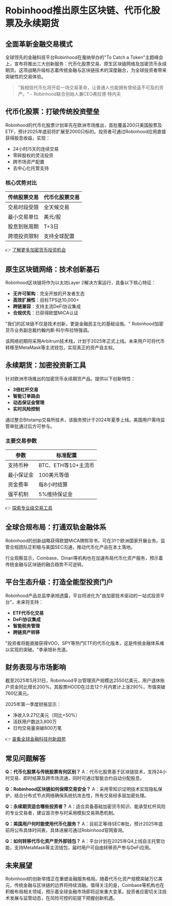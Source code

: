 # Robinhood推出原生区块链、代币化股票及永续期货

## 全面革新金融交易模式

全球领先的金融科技平台Robinhood在戛纳举办的"To Catch a Token"主题峰会上，宣布将推出三大创新服务：代币化股票交易、原生区块链网络及加密货币永续期货。这项战略升级标志着传统金融与区块链技术的深度融合，为全球投资者带来突破性的交易体验。

> "我相信代币化将开启一场交易革命，让普通人也能拥有曾经遥不可及的资产。" - Robinhood联合创始人兼CEO弗拉德·特内夫

## 代币化股票：打破传统投资壁垒

Robinhood的代币化股票计划率先在欧洲市场推出，首批覆盖200只美国股票及ETF，预计2025年底前将扩展至2000只标的。投资者可通过Robinhood应用直接获得股息收益，实现：

- 24小时/5天的连续交易
- 零碎股权的灵活投资
- 跨市场资产配置
- 去中心化托管支持

### 核心优势对比

| 传统股票交易 | 代币化股票交易 |
|--------------|----------------|
| 交易时段受限 | 全天候交易     |
| 最小交易单位 | 美元/股         |
| 股息到账周期 | T+3日          |
| 跨境投资限制 | 支持全球配置   |

👉 [了解更多加密货币投资机会](https://bit.ly/okx_welcome)

## 原生区块链网络：技术创新基石

Robinhood区块链将作为以太坊Layer 2解决方案运行，具备以下核心特征：

- **无许可架构**：完全开放的开发者生态
- **高效扩展性**：目标TPS达10,000+
- **跨链兼容**：支持主流DeFi协议集成
- **合规优先**：已获得欧盟MiCA认证

"我们的区块链不仅是技术创新，更是金融民主化的基础设施。" Robinhood加密货币业务副总裁约翰内斯·科尔布拉特强调。

该网络初期将采用Arbitrum技术栈，计划于2025年正式上线。未来用户可将代币转移至MetaMask等主流钱包，实现真正的资产自主权。

## 永续期货：加密投资新工具

针对欧洲市场推出的加密货币永续期货产品，提供以下创新特性：

- **3倍杠杆交易**
- **智能订单路由**
- **动态保证金管理**
- **实时风险控制**

通过整合Bitstamp交易所技术，该服务预计于2024年夏季上线。美国用户需待监管审批通过后方可参与。

### 主要交易参数

| 参数         | 标准配置     |
|--------------|--------------|
| 支持币种     | BTC、ETH等10+主流币 |
| 最小保证金   | 100美元等值  |
| 资金费率     | 每8小时结算  |
| 强平机制     | 5%维持保证金  |

👉 [探索专业级交易工具](https://bit.ly/okx_welcome)

## 全球合规布局：打通双轨金融体系

Robinhood的创新战略获得欧盟MiCA牌照背书，可在31个欧洲国家开展业务。监管合规团队正积极与美国SEC沟通，推动代币化产品在本土落地。

行业观察显示，Coinbase、Dinari等机构也在加速布局代币化资产服务，预示着传统金融与区块链的融合趋势不可逆转。

## 平台生态升级：打造全能型投资门户

Robinhood产品总监李承旭透露，平台将进化为"由加密技术驱动的一站式投资平台"，未来将支持：

- **ETF代币化交易**
- **DeFi协议集成**
- **智能税务管理**
- **跨链资产转移**

"投资者将能直接获得VOO、SPY等热门ETF的代币化版本，这是传统金融体系难以实现的突破。"李承旭补充道。

## 财务表现与市场影响

截至2025年5月31日，Robinhood平台管理资产规模达2550亿美元，用户退休账户资金同比增长200%。其股票HOOD在过去12个月内累计上涨290%，市值突破760亿美元。

2025年第一季度财报显示：
- 净收入9.27亿美元（同比+50%）
- 活跃用户数达3,800万
- 日均交易量突破800万笔

👉 [查看全球金融科技创新趋势](https://bit.ly/okx_welcome)

## 常见问题解答

**Q：代币化股票与传统股票有何区别？**
A：代币化股票基于区块链技术，支持24小时交易、即时结算及跨市场流通，同时可通过智能合约自动分配股息。

**Q：Robinhood区块链如何保障交易安全？**
A：采用零知识证明技术实现隐私保护，结合分布式节点网络确保系统抗攻击性，所有交易经多层加密处理。

**Q：永续期货适合哪些投资者？**
A：适合具备基础加密货币知识、能承受杠杆风险的专业交易者，建议首次参与时采用模拟交易熟悉机制。

**Q：美国用户何时能使用代币化服务？**
A：目前正等待SEC审批，预计2025年底前将公布具体时间表，具体进展可通过Robinhood官网查询。

**Q：如何转移代币化资产至外部钱包？**
A：平台计划在2025年Q4上线自主托管功能，支持MetaMask等主流钱包，届时用户可自由转移资产参与DeFi应用。

## 未来展望

Robinhood的创新举措正在重塑金融服务格局。随着代币化资产规模突破万亿美元，传统金融与区块链的边界将持续消融。值得关注的是，Coinbase等机构也在积极布局相关领域，预示着全球金融市场即将迎来重大变革。投资者应密切关注技术发展与监管动态，在风险可控的前提下把握创新机遇。